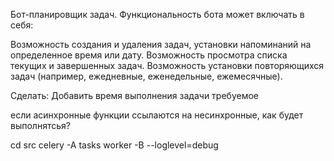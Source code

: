 Бот-планировщик задач. Функциональность бота может включать в себя:

Возможность создания и удаления задач, установки напоминаний на определенное время или дату.
Возможность просмотра списка текущих и завершенных задач.
Возможность установки повторяющихся задач (например, ежедневные, еженедельные, ежемесячные).





Сделать:
Добавить время выполнения задачи требуемое

если асинхронные функции ссылаются на несинхронные, как будет выполнятсья?



cd src
celery -A tasks worker -B --loglevel=debug
